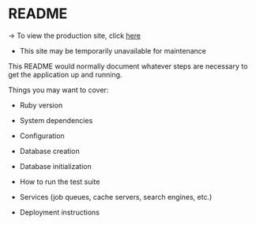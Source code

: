 # README

&#8594; To view the production site, click [here](https://alpha-blog-jbw.herokuapp.com)

  * This site may be temporarily unavailable for maintenance

This README would normally document whatever steps are necessary to get the
application up and running.

Things you may want to cover:

* Ruby version

* System dependencies

* Configuration

* Database creation

* Database initialization

* How to run the test suite

* Services (job queues, cache servers, search engines, etc.)

* Deployment instructions
